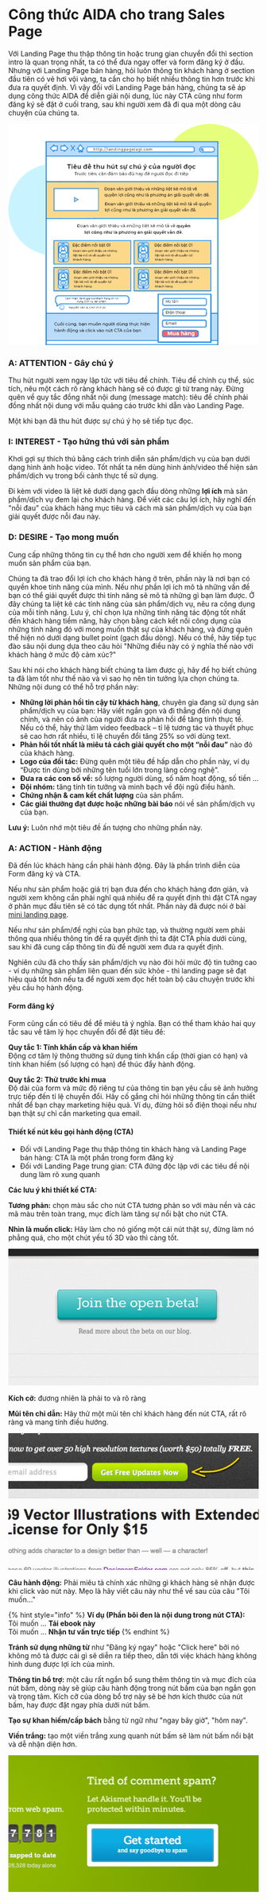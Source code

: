 # Công thức AIDA cho trang Sales Page

Với Landing Page thu thập thông tin hoặc trung gian chuyển đổi thì section intro là quan trọng nhất, ta có thể đưa ngay offer và form đăng ký ở đầu. Nhưng với Landing Page bán hàng, hỏi luôn thông tin khách hàng ở section đầu tiên có vẻ hơi vội vàng, ta cần cho họ biết nhiều thông tin hơn trước khi đưa ra quyết định. Vì vậy đối với Landing Page bán hàng, chúng ta sẽ áp dụng công thức AIDA để diễn giải nội dung, lúc này CTA cũng như form đăng ký sẽ đặt ở cuối trang, sau khi người xem đã đi qua một dòng câu chuyện của chúng ta.

![](<../../.gitbook/assets/image (838).png>)

### A: ATTENTION - Gây chú ý

Thu hút người xem ngay lập tức với tiêu đề chính. Tiêu đề chính cụ thể, súc tích, nêu một cách rõ ràng khách hàng sẽ có được gì từ trang này. Đừng quên về quy tắc đồng nhất nội dung (message match): tiêu đề chính phải đồng nhất nội dung với mẫu quảng cáo trước khi dẫn vào Landing Page.

Một khi bạn đã thu hút được sự chú ý họ sẽ tiếp tục đọc.

### I: INTEREST - Tạo hứng thú với sản phẩm

Khơi gợi sự thích thú bằng cách trình diễn sản phẩm/dịch vụ của bạn dưới dạng hình ảnh hoặc video. Tốt nhất ta nên dùng hình ảnh/video thể hiện sản phẩm/dịch vụ trong bối cảnh thực tế sử dụng.&#x20;

Đi kèm với video là liệt kê dưới dạng gạch đầu dòng những **lợi ích** mà sản phẩm/dịch vụ đem lại cho khách hàng. Để viết các câu lợi ích, hãy nghĩ đến "nỗi đau" của khách hàng mục tiêu và cách mà sản phẩm/dịch vụ của bạn giải quyết được nỗi đau này.

### D: DESIRE - Tạo mong muốn

Cung cấp những thông tin cụ thể hơn cho người xem để khiến họ mong muốn sản phẩm của bạn.

Chúng ta đã trao đổi lợi ích cho khách hàng ở trên, phần này là nơi bạn có quyền khoe tính năng của mình. Nếu như phần lợi ích mô tả những vấn đề bạn có thể giải quyết được thì tính năng sẽ mô tả những gì bạn làm được. Ở đây chúng ta liệt kê các tính năng của sản phẩm/dịch vụ, nêu ra công dụng của mỗi tính năng. Lưu ý, chỉ chọn lựa những tính năng tác động tốt nhất đến khách hàng tiềm năng, hãy chọn bằng cách kết nối công dụng của những tính năng đó với mong muốn thật sự của khách hàng, và đừng quên thể hiện nó dưới dạng bullet point (gạch đầu dòng). Nếu có thể, hãy tiếp tục đào sâu nội dung dựa theo câu hỏi "Những điều này có ý nghĩa thế nào với khách hàng ở mức độ cảm xúc?"

Sau khi nói cho khách hàng biết chúng ta làm được gì, hãy để họ biết chúng ta đã làm tốt như thế nào và vì sao họ nên tin tưởng lựa chọn chúng ta. Những nội dung có thể hỗ trợ phần này:&#x20;

* **Những lời phản hồi tin cậy từ khách hàng**, chuyên gia đang sử dụng sản phẩm/dịch vụ của bạn: Hãy viết ngắn gọn và đi thẳng đến nội dung chính, và nên có ảnh của người đưa ra phản hồi để tăng tính thực tế. Nếu có thể, hãy thử làm video feedback – tỉ lệ tương tác và thuyết phục sẽ cao hơn rất nhiều, tỉ lệ chuyển đổi tăng 25% so với dùng text.
* **Phản hồi tốt nhất là miêu tả cách giải quyết cho một “nỗi đau”** nào đó của khách hàng.
* **Logo của đối tác:** Đừng quên một tiêu đề hấp dẫn cho phần này, ví dụ “Được tin dùng bởi những tên tuổi lớn trong làng công nghệ”.&#x20;
* **Đưa ra các con số về:** số lượng người dùng, số năm hoạt động, số tiền …
* **Đội nhóm:** tăng tính tin tưởng và minh bạch về đội ngũ điều hành.
* **Chứng nhận & cam kết chất lượng** của sản phẩm.&#x20;
* **Các giải thưởng đạt được hoặc những bài báo** nói về sản phẩm/dịch vụ của bạn.

**Lưu ý:** Luôn nhớ một tiêu đề ấn tượng cho những phần này.

### A: ACTION - Hành động

Đã đến lúc khách hàng cần phải hành động. Đây là phần trình diễn của Form đăng ký và CTA.

Nếu như sản phẩm hoặc giá trị bạn đưa đến cho khách hàng đơn giản, và người xem không cần phải nghĩ quá nhiều để ra quyết định thì đặt CTA ngay ở phân mục đầu tiên sẽ có tác dụng tốt nhất. Phần này đã được nói ở bài  [mini landing page](broken-reference).

Nếu như sản phẩm/đề nghị của bạn phức tạp, và thường người xem phải thông qua nhiều thông tin để ra quyết định thì ta đặt CTA phía dưới cùng, sau khi đã cung cấp thông tin đủ để người xem đưa ra quyết định.

Nghiên cứu đã cho thấy sản phẩm/dịch vụ nào đòi hỏi mức độ tin tưởng cao - ví dụ những sản phẩm liên quan đến sức khỏe - thì landing page sẽ đạt hiệu quả tốt hơn nếu ta để người xem đọc hết toàn bộ câu chuyện trước khi yêu cầu họ hành động.

#### Form đăng ký

Form cũng cần có tiêu đề để miêu tả ý nghĩa. Bạn có thể tham khảo hai quy tắc sau về tâm lý học chuyển đổi để đặt tiêu đề:

**Quy tắc 1: Tính khẩn cấp và khan hiếm**\
Động cơ tâm lý thông thường sử dụng tính khẩn cấp (thời gian có hạn) và tính khan hiếm (số lượng có hạn) để thúc đẩy hành động.

**Quy tắc 2: Thử trước khi mua**\
Độ dài của form và mức độ riêng tư của thông tin bạn yêu cầu sẽ ảnh hưởng trực tiếp đến tỉ lệ chuyển đổi. Hãy cố gắng chỉ hỏi những thông tin cần thiết nhất để bạn chạy marketing hiệu quả. Ví dụ, đừng hỏi số điện thoại nếu như bạn thật sự chỉ cần marketing qua email.

#### Thiết kế nút kêu gọi hành động (CTA)

* Đối với Landing Page thu thập thông tin khách hàng và Landing Page bán hàng: CTA là một phần trong form đăng ký
* Đối với Landing Page trung gian: CTA đứng độc lập với các tiêu đề nội dung làm rõ xung quanh

**Các lưu ý khi thiết kế CTA:**

**Tương phản:** chọn màu sắc cho nút CTA tương phản so với màu nền và các mã màu trên toàn trang, mục đích làm tăng sự nổi bật cho nút CTA.

**Nhìn là muốn click:** Hãy làm cho nó giống một cái nút thật sự, đừng làm nó phẳng quá, cho một chút yếu tố 3D vào thì càng tốt.

![](<../../.gitbook/assets/image (431).png>)

**Kích cỡ:** đương nhiên là phải to và rõ ràng

**Mũi tên chỉ dẫn:** Hãy thử một mũi tên chỉ khách hàng đến nút CTA, rất rõ ràng và mang tính điều hướng.





![](<../../.gitbook/assets/image (998).png>)

**Câu hành động:** Phải miêu tả chính xác những gì khách hàng sẽ nhận được khi click vào nút này. Mẹo là hãy viết câu này như thể vế sau của câu "Tôi muốn…"

{% hint style="info" %}
**Ví dụ (Phần bôi đen là nội dung trong nút CTA):**\
Tôi muốn …  **Tải ebook này**\
Tôi muốn …  **Nhận tư vấn trực tiếp**
{% endhint %}

**Tránh sử dụng những từ** như "Đăng ký ngay" hoặc "Click here" bởi nó không mô tả được cái gì sẽ diễn ra tiếp theo, dẫn tới việc khách hàng không hình dung được lợi ích của mình.

**Thông tin bổ trợ:** một câu rất ngắn bổ sung thêm thông tin và mục đích của nút bấm, dòng này sẽ giúp câu hành động trong nút bấm của bạn ngắn gọn và trọng tâm. Kích cỡ của dòng bổ trợ này sẽ bé hơn kích thước của nút bấm, hay được đặt ngay phía dưới nút bấm.

**Tạo sự khan hiếm/cấp bách** bằng từ ngữ như "ngay bây giờ", "hôm nay".

**Viền trắng:** tạo một viền trắng xung quanh nút bấm sẽ làm nút bấm nổi bật và dễ nhận diện hơn.

![](<../../.gitbook/assets/image (1056).png>)

